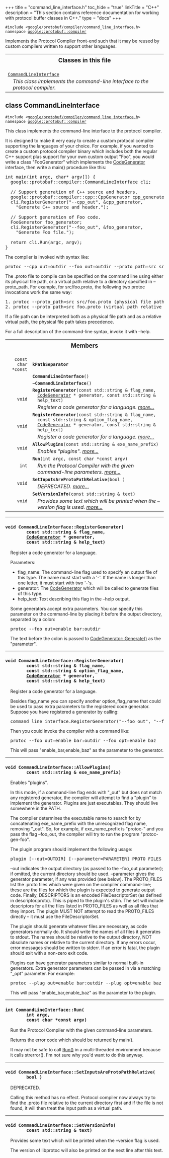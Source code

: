 +++
title = "command_line_interface.h"
toc_hide = "true"
linkTitle = "C++"
description = "This section contains reference documentation for working with protocol buffer classes in C++."
type = "docs"
+++

<p><code>#include &lt;google/protobuf/compiler/command_line_interface.h&gt;<br>namespace <a href="#google.protobuf.compiler">google::protobuf::compiler</a></code></p><p>Implements the Protocol Compiler front-end such that it may be reused by custom compilers written to support other languages. </p><table width="100%"><tr><th colspan="2"><h3 style="margin-top: 4px">Classes in this file</h3></th></tr><tr><td><div><code><a href="#CommandLineInterface">CommandLineInterface</a></code></div><div style="font-style: italic; margin-top: 4px; margin-left: 16px;">This class implements the command-line interface to the protocol compiler. </div></td></tr></table><h2 id="CommandLineInterface">class CommandLineInterface</h2><p><code>#include &lt;<a href="#">google/protobuf/compiler/command_line_interface.h</a>&gt;<br>namespace <a href="#google.protobuf.compiler">google::protobuf::compiler</a></code></p><p>This class implements the command-line interface to the protocol compiler. </p><p>It is designed to make it very easy to create a custom protocol compiler supporting the languages of your choice. For example, if you wanted to create a custom protocol compiler binary which includes both the regular C++ support plus support for your own custom output "Foo", you would write a class "FooGenerator" which implements the <a href='google.protobuf.compiler.code_generator#CodeGenerator'>CodeGenerator</a> interface, then write a main() procedure like this:</p>

<pre>int main(int argc, char* argv[]) {
  google::protobuf::compiler::CommandLineInterface cli;

  // Support generation of C++ source and headers.
  google::protobuf::compiler::cpp::CppGenerator cpp_generator;
  cli.RegisterGenerator("--cpp_out", &amp;cpp_generator,
    "Generate C++ source and header.");

  // Support generation of Foo code.
  FooGenerator foo_generator;
  cli.RegisterGenerator("--foo_out", &amp;foo_generator,
    "Generate Foo file.");

  return cli.Run(argc, argv);
}</pre>

<p>The compiler is invoked with syntax like: </p>

<pre>protoc --cpp_out=outdir --foo_out=outdir --proto_path=src src/foo.proto</pre>

<p>The .proto file to compile can be specified on the command line using either its physical file path, or a virtual path relative to a directory specified in &ndash;proto_path. For example, for src/foo.proto, the following two protoc invocations work the same way: </p>

<pre>1. protoc --proto_path=src src/foo.proto (physical file path)
2. protoc --proto_path=src foo.proto (virtual path relative to src)</pre>

<p>If a file path can be interpreted both as a physical file path and as a relative virtual path, the physical file path takes precedence.</p>

<p>For a full description of the command-line syntax, invoke it with &ndash;help. </p>

<table><tr><th colspan="2"><h3 style="margin-top: 4px">Members</h3></th></tr><tr><td style="border-right-width: 0px; text-align: right;"><code>const char *const</code></td><td style="border-left-width: 0px"id="CommandLineInterface.kPathSeparator"><div style="padding-left: 16px; text-indent: -16px"><code><b>kPathSeparator</b></code></div></td></tr><tr><td style="border-right-width: 0px; text-align: right;"><code></code></td><td style="border-left-width: 0px"id="CommandLineInterface.CommandLineInterface"><div style="padding-left: 16px; text-indent: -16px"><code><b>CommandLineInterface</b>()</code></div></td></tr><tr><td style="border-right-width: 0px; text-align: right;"><code></code></td><td style="border-left-width: 0px"id="CommandLineInterface.~CommandLineInterface"><div style="padding-left: 16px; text-indent: -16px"><code><b>~CommandLineInterface</b>()</code></div></td></tr><tr><td style="border-right-width: 0px; text-align: right;"><code>void</code></td><td style="border-left-width: 0px"id="CommandLineInterface.RegisterGenerator"><div style="padding-left: 16px; text-indent: -16px"><code><b>RegisterGenerator</b>(const std::string &amp; flag_name, <a href='google.protobuf.compiler.code_generator#CodeGenerator'>CodeGenerator</a> * generator, const std::string &amp; help_text)</code></div><div style="font-style: italic; margin-top: 4px; margin-left: 16px;">Register a code generator for a language.  <a href="#CommandLineInterface.RegisterGenerator.details">more...</a></div></td></tr><tr><td style="border-right-width: 0px; text-align: right;"><code>void</code></td><td style="border-left-width: 0px"id="CommandLineInterface.RegisterGenerator"><div style="padding-left: 16px; text-indent: -16px"><code><b>RegisterGenerator</b>(const std::string &amp; flag_name, const std::string &amp; option_flag_name, <a href='google.protobuf.compiler.code_generator#CodeGenerator'>CodeGenerator</a> * generator, const std::string &amp; help_text)</code></div><div style="font-style: italic; margin-top: 4px; margin-left: 16px;">Register a code generator for a language.  <a href="#CommandLineInterface.RegisterGenerator.details">more...</a></div></td></tr><tr><td style="border-right-width: 0px; text-align: right;"><code>void</code></td><td style="border-left-width: 0px"id="CommandLineInterface.AllowPlugins"><div style="padding-left: 16px; text-indent: -16px"><code><b>AllowPlugins</b>(const std::string &amp; exe_name_prefix)</code></div><div style="font-style: italic; margin-top: 4px; margin-left: 16px;">Enables "plugins".  <a href="#CommandLineInterface.AllowPlugins.details">more...</a></div></td></tr><tr><td style="border-right-width: 0px; text-align: right;"><code>int</code></td><td style="border-left-width: 0px"id="CommandLineInterface.Run"><div style="padding-left: 16px; text-indent: -16px"><code><b>Run</b>(int argc, const char *const argv)</code></div><div style="font-style: italic; margin-top: 4px; margin-left: 16px;">Run the Protocol Compiler with the given command-line parameters.  <a href="#CommandLineInterface.Run.details">more...</a></div></td></tr><tr><td style="border-right-width: 0px; text-align: right;"><code>void</code></td><td style="border-left-width: 0px"id="CommandLineInterface.SetInputsAreProtoPathRelative"><div style="padding-left: 16px; text-indent: -16px"><code><b>SetInputsAreProtoPathRelative</b>(bool )</code></div><div style="font-style: italic; margin-top: 4px; margin-left: 16px;">DEPRECATED.  <a href="#CommandLineInterface.SetInputsAreProtoPathRelative.details">more...</a></div></td></tr><tr><td style="border-right-width: 0px; text-align: right;"><code>void</code></td><td style="border-left-width: 0px"id="CommandLineInterface.SetVersionInfo"><div style="padding-left: 16px; text-indent: -16px"><code><b>SetVersionInfo</b>(const std::string &amp; text)</code></div><div style="font-style: italic; margin-top: 4px; margin-left: 16px;">Provides some text which will be printed when the &ndash;version flag is used.  <a href="#CommandLineInterface.SetVersionInfo.details">more...</a></div></td></tr></table> <hr><h3 id="CommandLineInterface.RegisterGenerator.details"><code>void CommandLineInterface::RegisterGenerator(<br>&nbsp;&nbsp;&nbsp;&nbsp;&nbsp;&nbsp;&nbsp;&nbsp;const std::string &amp; flag_name,<br>&nbsp;&nbsp;&nbsp;&nbsp;&nbsp;&nbsp;&nbsp;&nbsp;<a href='google.protobuf.compiler.code_generator#CodeGenerator'>CodeGenerator</a> * generator,<br>&nbsp;&nbsp;&nbsp;&nbsp;&nbsp;&nbsp;&nbsp;&nbsp;const std::string &amp; help_text)</code></h3><div style="margin-left: 16px"><p>Register a code generator for a language. </p><p>Parameters:</p>
<ul>
  <li>flag_name: The command-line flag used to specify an output file of this type. The name must start with a '-'. If the name is longer than one letter, it must start with two '-'s.</li>
  <li>generator: The <a href='google.protobuf.compiler.code_generator#CodeGenerator'>CodeGenerator</a> which will be called to generate files of this type.</li>
  <li>help_text: Text describing this flag in the &ndash;help output.</li>
</ul>
<p>Some generators accept extra parameters. You can specify this parameter on the command-line by placing it before the output directory, separated by a colon: </p>
<pre>protoc --foo_out=enable_bar:outdir</pre>
<p> The text before the colon is passed to <a href='google.protobuf.compiler.code_generator#CodeGenerator.Generate'>CodeGenerator::Generate()</a> as the "parameter". </p>
</div> <hr><h3 id="CommandLineInterface.RegisterGenerator.details"><code>void CommandLineInterface::RegisterGenerator(<br>&nbsp;&nbsp;&nbsp;&nbsp;&nbsp;&nbsp;&nbsp;&nbsp;const std::string &amp; flag_name,<br>&nbsp;&nbsp;&nbsp;&nbsp;&nbsp;&nbsp;&nbsp;&nbsp;const std::string &amp; option_flag_name,<br>&nbsp;&nbsp;&nbsp;&nbsp;&nbsp;&nbsp;&nbsp;&nbsp;<a href='google.protobuf.compiler.code_generator#CodeGenerator'>CodeGenerator</a> * generator,<br>&nbsp;&nbsp;&nbsp;&nbsp;&nbsp;&nbsp;&nbsp;&nbsp;const std::string &amp; help_text)</code></h3><div style="margin-left: 16px"><p>Register a code generator for a language. </p><p>Besides flag_name you can specify another option_flag_name that could be used to pass extra parameters to the registered code generator. Suppose you have registered a generator by calling: </p>
<pre>command_line_interface.RegisterGenerator("--foo_out", "--foo_opt", ...)</pre>
<p> Then you could invoke the compiler with a command like: </p>
<pre>protoc --foo_out=enable_bar:outdir --foo_opt=enable_baz</pre>
<p> This will pass "enable_bar,enable_baz" as the parameter to the generator. </p>
</div> <hr><h3 id="CommandLineInterface.AllowPlugins.details"><code>void CommandLineInterface::AllowPlugins(<br>&nbsp;&nbsp;&nbsp;&nbsp;&nbsp;&nbsp;&nbsp;&nbsp;const std::string &amp; exe_name_prefix)</code></h3><div style="margin-left: 16px"><p>Enables "plugins". </p><p>In this mode, if a command-line flag ends with "_out" but does not match any registered generator, the compiler will attempt to find a "plugin" to implement the generator. Plugins are just executables. They should live somewhere in the PATH.</p>
<p>The compiler determines the executable name to search for by concatenating exe_name_prefix with the unrecognized flag name, removing "_out". So, for example, if exe_name_prefix is "protoc-" and you pass the flag &ndash;foo_out, the compiler will try to run the program "protoc-gen-foo".</p>
<p>The plugin program should implement the following usage: </p>
<pre>plugin [--out=OUTDIR] [--parameter=PARAMETER] PROTO_FILES &lt; DESCRIPTORS</pre>
<p>&ndash;out indicates the output directory (as passed to the &ndash;foo_out parameter); if omitted, the current directory should be used. &ndash;parameter gives the generator parameter, if any was provided (see below). The PROTO_FILES list the .proto files which were given on the compiler command-line; these are the files for which the plugin is expected to generate output code. Finally, DESCRIPTORS is an encoded FileDescriptorSet (as defined in descriptor.proto). This is piped to the plugin's stdin. The set will include descriptors for all the files listed in PROTO_FILES as well as all files that they import. The plugin MUST NOT attempt to read the PROTO_FILES directly &ndash; it must use the FileDescriptorSet.</p>
<p>The plugin should generate whatever files are necessary, as code generators normally do. It should write the names of all files it generates to stdout. The names should be relative to the output directory, NOT absolute names or relative to the current directory. If any errors occur, error messages should be written to stderr. If an error is fatal, the plugin should exit with a non-zero exit code.</p>
<p>Plugins can have generator parameters similar to normal built-in generators. Extra generator parameters can be passed in via a matching "_opt" parameter. For example: </p>
<pre>protoc --plug_out=enable_bar:outdir --plug_opt=enable_baz</pre>
<p> This will pass "enable_bar,enable_baz" as the parameter to the plugin. </p>
</div> <hr><h3 id="CommandLineInterface.Run.details"><code>int CommandLineInterface::Run(<br>&nbsp;&nbsp;&nbsp;&nbsp;&nbsp;&nbsp;&nbsp;&nbsp;int argc,<br>&nbsp;&nbsp;&nbsp;&nbsp;&nbsp;&nbsp;&nbsp;&nbsp;const char *const argv)</code></h3><div style="margin-left: 16px"><p>Run the Protocol Compiler with the given command-line parameters. </p><p>Returns the error code which should be returned by main().</p>
<p>It may not be safe to call <a href='#CommandLineInterface.Run'>Run()</a> in a multi-threaded environment because it calls strerror(). I'm not sure why you'd want to do this anyway. </p>
</div> <hr><h3 id="CommandLineInterface.SetInputsAreProtoPathRelative.details"><code>void CommandLineInterface::SetInputsAreProtoPathRelative(<br>&nbsp;&nbsp;&nbsp;&nbsp;&nbsp;&nbsp;&nbsp;&nbsp;bool )</code></h3><div style="margin-left: 16px"><p>DEPRECATED. </p><p>Calling this method has no effect. Protocol compiler now always try to find the .proto file relative to the current directory first and if the file is not found, it will then treat the input path as a virtual path. </p>
</div> <hr><h3 id="CommandLineInterface.SetVersionInfo.details"><code>void CommandLineInterface::SetVersionInfo(<br>&nbsp;&nbsp;&nbsp;&nbsp;&nbsp;&nbsp;&nbsp;&nbsp;const std::string &amp; text)</code></h3><div style="margin-left: 16px"><p>Provides some text which will be printed when the &ndash;version flag is used. </p><p>The version of libprotoc will also be printed on the next line after this text. </p>
</div>

